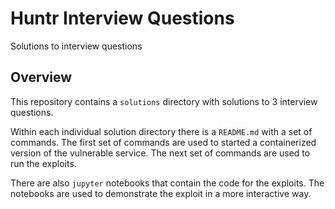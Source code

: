 # Huntr Interview Questions

Solutions to interview questions


## Overview

This repository contains a `solutions` directory with solutions to 3 interview questions.

Within each individual solution directory there is a `README.md` with a set of commands. The first set of commands are used to started a containerized version of the vulnerable service. The next set of commands are used to run the exploits.

There are also `jupyter` notebooks that contain the code for the exploits. The notebooks are used to demonstrate the exploit in a more interactive way.
